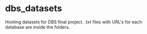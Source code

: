 # dbs_datasets

Hosting datasets for DBS final project.
.txt files with URL's for each database are inside the folders.